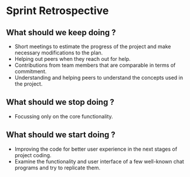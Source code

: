# Sprint Retrospective

## What should we keep doing ?
* Short meetings to estimate the progress of the project and make necessary modifications to the plan.
* Helping out peers when they reach out for help.
* Contributions from team members that are comparable in terms of commitment.
*   Understanding and helping peers to understand the concepts used in the project.

## What should we stop doing ?
* Focussing only on the core functionality.

## What should we start doing ?
* Improving the code for better user experience in the next stages of project coding.
* Examine the functionality and user interface of a few well-known chat programs and try to replicate them.
